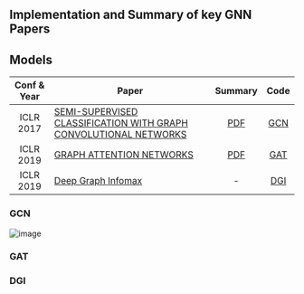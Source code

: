 ## Implementation and Summary of key GNN Papers


## Models

| Conf & Year | Paper | Summary | Code |
| :---: | --- | :---: | :---: |
| ICLR 2017 | [SEMI-SUPERVISED CLASSIFICATION WITH GRAPH CONVOLUTIONAL NETWORKS](https://arxiv.org/abs/1609.02907)|  [PDF](https://github.com/SukwonYun/GNN-Papers/tree/master/GCN/GCN_SukwonYun.pdf)  | [GCN](https://github.com/SukwonYun/GNN-Papers/tree/master/GCN/)
| ICLR 2019 | [GRAPH ATTENTION NETWORKS](https://arxiv.org/abs/1710.10903)| [PDF](https://github.com/SukwonYun/GNN-Papers/tree/master/GAT/GAT_SukwonYun.pdf) | [GAT](https://github.com/SukwonYun/GNN-Papers/tree/master/GAT/)
| ICLR 2019 | [Deep Graph Infomax](https://arxiv.org/abs/1809.10341)| - | [DGI](https://github.com/SukwonYun/GNN-Papers/tree/master/DGI)

### GCN
![image](https://user-images.githubusercontent.com/68312164/174877853-1c044c56-3d6c-4029-af50-cd455c7e1ce8.png)

### GAT

### DGI
